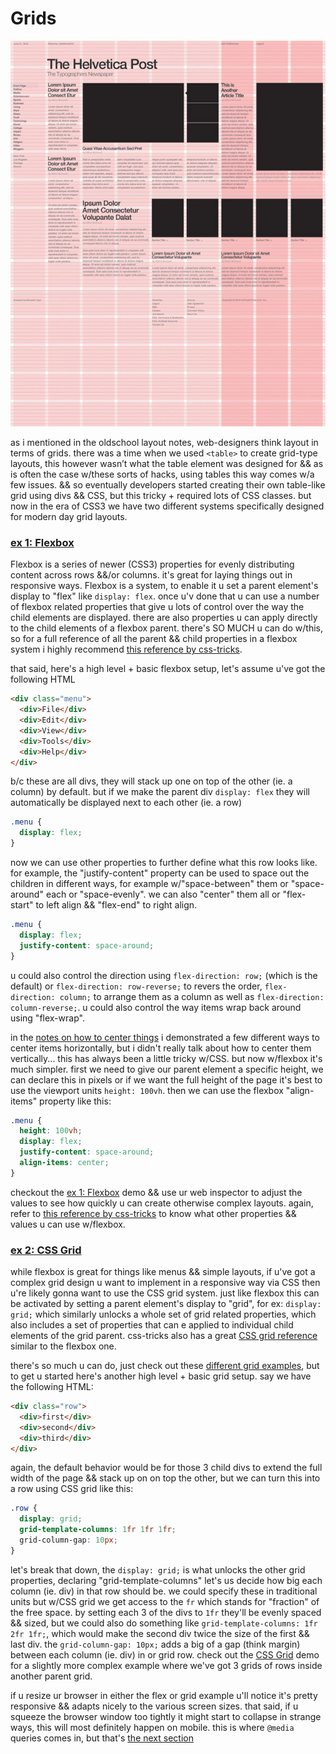 # Grids

![grids](../images/grid.jpg)

as i mentioned in the oldschool layout notes, web-designers think layout in terms of grids. there was a time when we used `<table>` to create grid-type layouts, this however wasn’t what the table element was designed for && as is often the case w/these sorts of hacks, using tables this way comes w/a few issues. && so eventually developers started creating their own table-like grid using divs && CSS, but this tricky + required lots of CSS classes. but now in the era of CSS3 we have two different systems specifically designed for modern day grid layouts.

### [ex 1: Flexbox](https://net-art-and-cultures.github.io/css-demos/demos/layout-ex1.html)

Flexbox is a series of newer (CSS3) properties for evenly distributing content across rows &&/or columns. it's great for laying things out in responsive ways. Flexbox is a system, to enable it u set a parent element's display to "flex" like `display: flex`. once u'v done that u can use a number of flexbox related properties that give u lots of control over the way the child elements are displayed. there are also properties u can apply directly to the child elements of a flexbox parent. there's SO MUCH u can do w/this, so for a full reference of all the parent && child properties in a flexbox system i highly recommend [this reference by css-tricks](https://css-tricks.com/snippets/css/a-guide-to-flexbox/).

that said, here's a high level + basic flexbox setup, let's assume u've got the following HTML
```html
<div class="menu">
  <div>File</div>
  <div>Edit</div>
  <div>View</div>
  <div>Tools</div>
  <div>Help</div>
</div>
```

b/c these are all divs, they will stack up one on top of the other (ie. a column) by default. but if we make the parent div `display: flex` they will automatically be displayed next to each other (ie. a row)

```CSS
.menu {
  display: flex;
}
```

now we can use other properties to further define what this row looks like. for example, the "justify-content" property can be used to space out the children in different ways, for example w/"space-between" them or "space-around" each or "space-evenly". we can also "center" them all or "flex-start" to left align && "flex-end" to right align.

```CSS
.menu {
  display: flex;
  justify-content: space-around;
}
```

u could also control the direction using `flex-direction: row;` (which is the default) or `flex-direction: row-reverse;` to revers the order, `flex-direction: column;` to arrange them as a column as well as `flex-direction: column-reverse;`. u could also control the way items wrap back around using "flex-wrap".

in the [notes on how to center things](centering-things.md) i demonstrated a few different ways to center items horizontally, but i didn't really talk about how to center them vertically... this has always been a little tricky w/CSS. but now w/flexbox it's much simpler. first we need to give our parent element a specific height, we can declare this in pixels or if we want the full height of the page it's best to use the viewport units `height: 100vh`. then we can use the flexbox "align-items" property like this:

```CSS
.menu {
  height: 100vh;
  display: flex;
  justify-content: space-around;
  align-items: center;
}
```

checkout the [ex 1: Flexbox](https://net-art-and-cultures.github.io/css-demos/demos/layout-ex1.html) demo && use ur web inspector to adjust the values to see how quickly u can create otherwise complex layouts. again, refer to [this reference by css-tricks](https://css-tricks.com/snippets/css/a-guide-to-flexbox/) to know what other properties && values u can use w/flexbox.


### [ex 2: CSS Grid](https://net-art-and-cultures.github.io/css-demos/demos/layout-ex2.html)

while flexbox is great for things like menus && simple layouts, if u've got a complex grid design u want to implement in a responsive way via CSS then u're likely gonna want to use the CSS grid system. just like flexbox this can be activated by setting a parent element's display to "grid", for ex: `display: grid;` which similarly unlocks a whole set of grid related properties, which also includes a set of properties that can e applied to individual child elements of the grid parent. css-tricks also has a great [CSS grid reference](https://css-tricks.com/snippets/css/complete-guide-grid/) similar to the flexbox one.

there's so much u can do, just check out these [different grid examples](https://gridbyexample.com/examples/), but to get u started here's another high level + basic grid setup. say we have the following HTML:

```html
<div class="row">
  <div>first</div>
  <div>second</div>
  <div>third</div>
</div>
```

again, the default behavior would be for those 3 child divs to extend the full width of the page && stack up on on top the other, but we can turn this into a row using CSS grid like this:

```CSS
.row {
  display: grid;
  grid-template-columns: 1fr 1fr 1fr;
  grid-column-gap: 10px;
}
```

let's break that down, the `display: grid;` is what unlocks the other grid properties, declaring "grid-template-columns" let's us decide how big each column (ie. div) in that row should be. we could specify these in traditional units but w/CSS grid we get access to the `fr` which stands for "fraction" of the free space. by setting each 3 of the divs to `1fr` they'll be evenly spaced && sized, but we could also do something like `grid-template-columns: 1fr 2fr 1fr;`, which would make the second div twice the size of the first && last div. the `grid-column-gap: 10px;` adds a big of a gap (think margin) between each column (ie. div) in or grid row. check out the [CSS Grid](https://net-art-and-cultures.github.io/css-demos/demos/layout-ex2.html) demo for a slightly more complex example where we've got 3 grids of rows inside another parent grid.

if u resize ur browser in either the flex or grid example u'll notice it's pretty responsive && adapts nicely to the various screen sizes. that said, if u squeeze the browser window too tightly it might start to collapse in strange ways, this will most definitely happen on mobile. this is where `@media` queries comes in, but that's [the next section](media-queries.md)
